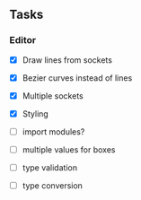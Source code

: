 ## Tasks

### Editor

- [x] Draw lines from sockets
- [x] Bezier curves instead of lines
- [x] Multiple sockets
- [x] Styling

- [ ] import modules?
- [ ] multiple values for boxes
- [ ] type validation
- [ ] type conversion
